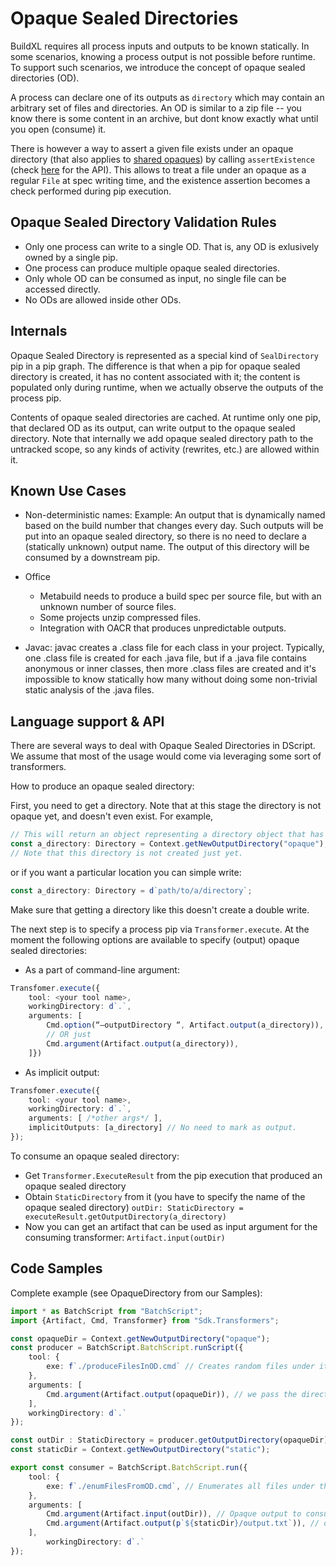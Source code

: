 # Opaque Sealed Directories
BuildXL requires all process inputs and outputs to be known statically. 
In some scenarios, knowing a process output is not possible before runtime.
To support such scenarios, we introduce the concept of opaque sealed directories (OD).

A process can declare one of its outputs as `directory` which may contain an arbitrary set of files and directories. An OD is similar to a zip file -- you know there is some content in an archive, but dont know exactly what until you open (consume) it.

There is however a way to assert a given file exists under an opaque directory (that also applies to [shared opaques](Shared-Opaque-Directories.md)) by calling `assertExistence` (check [here](Public\Sdk\Public\Prelude\Prelude.Configuration.Resolvers.dsc) for the API). This allows to treat a file under an opaque as a regular `File` at spec writing time, and the existence assertion becomes a check performed during pip execution.

## Opaque Sealed Directory Validation Rules
* Only one process can write to a single OD. That is, any OD is exlusively owned by a single pip.
* One process can produce multiple opaque sealed directories.
* Only whole OD can be consumed as input, no single file can be accessed directly.
* No ODs are allowed inside other ODs.

## Internals
Opaque Sealed Directory is represented as a special kind of `SealDirectory` pip in a pip graph. The difference is that when a pip for opaque sealed directory is created,
it has no content associated with it; the content is populated only during runtime, when we actually observe the outputs of the process pip.

Contents of opaque sealed directories are cached. At runtime only one pip, that declared OD as its output, can write output to the opaque sealed directory. 
Note that internally we add opaque sealed directory path to the untracked scope, so any kinds of activity (rewrites, etc.) are allowed within it.

## Known Use Cases
* Non-deterministic names: Example: An output that is dynamically named based on the build number that changes every day. Such outputs will be put into an opaque sealed directory, so there is no need to declare a (statically unknown) output name. The output of this directory will be consumed by a downstream pip.

* Office
  * Metabuild needs to produce a build spec per source file, but with an unknown number of source files.
  * Some projects unzip compressed files.
  * Integration with OACR that produces unpredictable outputs.

* Javac: javac creates a .class file for each class in your project. Typically, one .class file is created for each .java file,  but if a .java file contains anonymous or inner classes, then more .class files are created and it's impossible to know statically how many without doing some non-trivial static analysis of the .java files.

## Language support & API
There are several ways to deal with Opaque Sealed Directories in DScript.
We assume that most of the usage would come via leveraging some sort of transformers.

How to produce an opaque sealed directory:

First, you need to get a directory. Note that at this stage the directory is not opaque yet, and doesn't even exist. For example,

```ts
// This will return an object representing a directory object that has `opaque` in its path in the BuildXL output folder.
const a_directory: Directory = Context.getNewOutputDirectory("opaque");
// Note that this directory is not created just yet.
```

or if you want a particular location you can simple write:

```ts
const a_directory: Directory = d`path/to/a/directory`;
```
Make sure that getting a directory like this doesn't create a double write. 

The next step is to specify a process pip via `Transformer.execute`. At the moment the following options are available to specify (output) opaque sealed directories:

* As a part of command-line argument:
```ts
Transfomer.execute({
    tool: <your tool name>,
    workingDirectory: d`.`,
    arguments: [
        Cmd.option(“—outputDirectory “, Artifact.output(a_directory)), // Artifact.output marks a_directory as an (opaque) output directory.
        // OR just
        Cmd.argument(Artifact.output(a_directory)),
    ]})
```

* As implicit output:
```ts
Transfomer.execute({
    tool: <your tool name>,
    workingDirectory: d`.`,
    arguments: [ /*other args*/ ],
    implicitOutputs: [a_directory] // No need to mark as output.
});
```

To consume an opaque sealed directory:

* Get ```Transformer.ExecuteResult``` from the pip execution that produced an opaque sealed directory
* Obtain ```StaticDirectory``` from it (you have to specify the name of the opaque sealed directory)  ```outDir: StaticDirectory = executeResult.getOutputDirectory(a_directory) ```
* Now you can get an artifact that can be used as input argument for the consuming transformer: ```Artifact.input(outDir)```

## Code Samples
Complete example (see OpaqueDirectory from our Samples):
```ts
import * as BatchScript from "BatchScript";
import {Artifact, Cmd, Transformer} from "Sdk.Transformers";

const opaqueDir = Context.getNewOutputDirectory("opaque");
const producer = BatchScript.BatchScript.runScript({
    tool: {
        exe: f`./produceFilesInOD.cmd` // Creates random files under its output directory.
    },
    arguments: [
        Cmd.argument(Artifact.output(opaqueDir)), // we pass the directory which is used as an opaque sealed directory.
    ],
    workingDirectory: d`.`
});

const outDir : StaticDirectory = producer.getOutputDirectory(opaqueDir);
const staticDir = Context.getNewOutputDirectory("static");

export const consumer = BatchScript.BatchScript.run({
    tool: {
        exe: f`./enumFilesFromOD.cmd`, // Enumerates all files under the given path.
    },
    arguments: [
        Cmd.argument(Artifact.input(outDir)), // Opaque output to consume.
        Cmd.argument(Artifact.output(p`${staticDir}/output.txt`)), // output dir
    ],
        workingDirectory: d`.`
});
```

